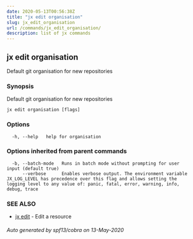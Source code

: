 ```yaml
---
date: 2020-05-13T00:56:38Z
title: "jx edit organisation"
slug: jx_edit_organisation
url: /commands/jx_edit_organisation/
description: list of jx commands
---
```

## jx edit organisation

Default git organisation for new repositories

### Synopsis

Default git organisation for new repositories

```
jx edit organisation [flags]
```

### Options

```
  -h, --help   help for organisation
```

### Options inherited from parent commands

```
  -b, --batch-mode   Runs in batch mode without prompting for user input (default true)
      --verbose      Enables verbose output. The environment variable JX_LOG_LEVEL has precedence over this flag and allows setting the logging level to any value of: panic, fatal, error, warning, info, debug, trace
```

### SEE ALSO

* [jx edit](/commands/jx_edit/)	 - Edit a resource

###### Auto generated by spf13/cobra on 13-May-2020

